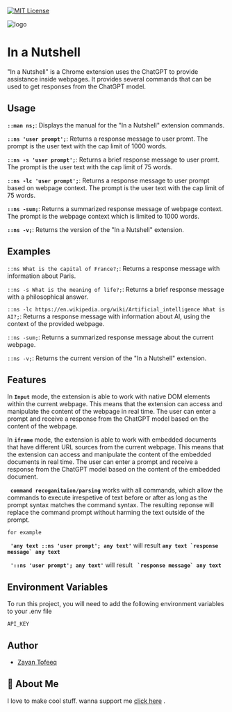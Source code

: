 

[![MIT License](https://img.shields.io/badge/License-MIT-green.svg)](https://choosealicense.com/licenses/mit/)




![logo](https://github.com/Zayant21/inanutshell/blob/master/nutshell.png?raw=true)
# In a Nutshell

"In a Nutshell" is a Chrome extension uses the ChatGPT to provide assistance inside webpages. It provides several commands that can be used to get responses from the ChatGPT model.

## Usage

**```::man ns;```**: Displays the manual for the "In a Nutshell" extension commands.

**```::ns 'user prompt';```**: Returns a response message to user promt. The prompt is the user text with the cap limit of 1000 words.

**```::ns -s 'user prompt';```**: Returns a brief response message to user promt. The prompt is the user text with the cap limit of 75 words.

**```::ns -lc 'user prompt';```**: Returns a response message to user prompt based on webpage context. The prompt is the user text with the cap limit of 75 words.

**```::ns -sum;```**: Returns a summarized response message of webpage context. The prompt is the webpage context which is limited to 1000 words.

**```::ns -v;```**: Returns the version of the "In a Nutshell" extension.

## Examples
```::ns What is the capital of France?;```: Returns a response message with information about Paris.

```::ns -s What is the meaning of life?;```: Returns a brief response message with a philosophical answer.

```::ns -lc https://en.wikipedia.org/wiki/Artificial_intelligence What is AI?;```: Returns a response message with information about AI, using the context of the provided webpage.

```::ns -sum;```: Returns a summarized response message about the current webpage.

```::ns -v;```: Returns the current version of the "In a Nutshell" extension.
## Features
 In **```Input```** mode, the extension is able to work with native DOM elements within the current webpage. This means that the extension can access and manipulate the content of the webpage in real time. The user can enter a prompt and receive a response from the ChatGPT model based on the content of the webpage.

 In **```iframe```** mode, the extension is able to work with embedded documents that have different URL sources from the current webpage. This means that the extension can access and manipulate the content of the embedded documents in real time. The user can enter a prompt and receive a response from the ChatGPT model based on the content of the embedded document.

 **``` command recoganitaion/parsing```** works with all commands, which allow the commands to execute irrespetive of text before or after as long as the prompt syntax matches the command syntax. The resulting reponse will replace the command prompt without harming the text outside of the prompt.

```for example```

**``` 'any text ::ns 'user prompt'; any text'```** will result **```any text `response message` any text```**

**``` '::ns 'user prompt'; any text'```** will result **``` `response message` any text```**

## Environment Variables

To run this project, you will need to add the following environment variables to your .env file

`API_KEY`


## Author
- [Zayan Tofeeq](https://www.github.com/Zayant21)
## 🚀 About Me
I love to make cool stuff. wanna support me [click here](https://www.youtube.com/watch?v=dQw4w9WgXcQ&ab_channel=RickAstley) .
